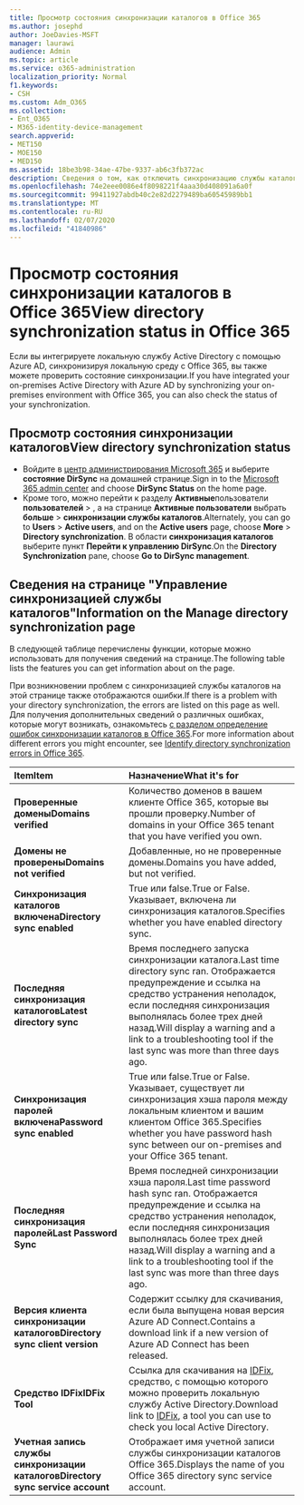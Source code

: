 ```yaml
---
title: Просмотр состояния синхронизации каталогов в Office 365
ms.author: josephd
author: JoeDavies-MSFT
manager: laurawi
audience: Admin
ms.topic: article
ms.service: o365-administration
localization_priority: Normal
f1.keywords:
- CSH
ms.custom: Adm_O365
ms.collection:
- Ent_O365
- M365-identity-device-management
search.appverid:
- MET150
- MOE150
- MED150
ms.assetid: 18be3b98-34ae-47be-9337-ab6c3fb372ac
description: Сведения о том, как отключить синхронизацию службы каталогов. Вы также можете просмотреть его состояние.
ms.openlocfilehash: 74e2eee0086e4f8098221f4aaa30d408091a6a0f
ms.sourcegitcommit: 99411927abdb40c2e82d2279489ba60545989bb1
ms.translationtype: MT
ms.contentlocale: ru-RU
ms.lasthandoff: 02/07/2020
ms.locfileid: "41840986"
---
```

# <a name="view-directory-synchronization-status-in-office-365"></a><span data-ttu-id="92531-104">Просмотр состояния синхронизации каталогов в Office 365</span><span class="sxs-lookup"><span data-stu-id="92531-104">View directory synchronization status in Office 365</span></span>

<span data-ttu-id="92531-105">Если вы интегрируете локальную службу Active Directory с помощью Azure AD, синхронизируя локальную среду с Office 365, вы также можете проверить состояние синхронизации.</span><span class="sxs-lookup"><span data-stu-id="92531-105">If you have integrated your on-premises Active Directory with Azure AD by synchronizing your on-premises environment with Office 365, you can also check the status of your synchronization.</span></span>
  
## <a name="view-directory-synchronization-status"></a><span data-ttu-id="92531-106">Просмотр состояния синхронизации каталогов</span><span class="sxs-lookup"><span data-stu-id="92531-106">View directory synchronization status</span></span>

- <span data-ttu-id="92531-107">Войдите в [центр администрирования Microsoft 365](https://admin.microsoft.com) и выберите **состояние DirSync** на домашней странице.</span><span class="sxs-lookup"><span data-stu-id="92531-107">Sign in to the [Microsoft 365 admin center](https://admin.microsoft.com) and choose **DirSync Status** on the home page.</span></span>
- <span data-ttu-id="92531-108">Кроме того, можно перейти к разделу **Активные**пользователи **пользователей** \> , а на странице **Активные пользователи** выбрать **больше** \> **синхронизации службы каталогов**.</span><span class="sxs-lookup"><span data-stu-id="92531-108">Alternately, you can go to **Users** \> **Active users**, and on the **Active users** page, choose **More** \> **Directory synchronization**.</span></span> <span data-ttu-id="92531-109">В области **синхронизация каталогов** выберите пункт **Перейти к управлению DirSync**.</span><span class="sxs-lookup"><span data-stu-id="92531-109">On the **Directory Synchronization** pane, choose **Go to DirSync management**.</span></span>

## <a name="information-on-the-manage-directory-synchronization-page"></a><span data-ttu-id="92531-110">Сведения на странице "Управление синхронизацией службы каталогов"</span><span class="sxs-lookup"><span data-stu-id="92531-110">Information on the Manage directory synchronization page</span></span>

<span data-ttu-id="92531-111">В следующей таблице перечислены функции, которые можно использовать для получения сведений на странице.</span><span class="sxs-lookup"><span data-stu-id="92531-111">The following table lists the features you can get information about on the page.</span></span>
  
<span data-ttu-id="92531-112">При возникновении проблем с синхронизацией службы каталогов на этой странице также отображаются ошибки.</span><span class="sxs-lookup"><span data-stu-id="92531-112">If there is a problem with your directory synchronization, the errors are listed on this page as well.</span></span> <span data-ttu-id="92531-113">Для получения дополнительных сведений о различных ошибках, которые могут возникать, ознакомьтесь [с разделом определение ошибок синхронизации каталогов в Office 365](identify-directory-synchronization-errors.md).</span><span class="sxs-lookup"><span data-stu-id="92531-113">For more information about different errors you might encounter, see [Identify directory synchronization errors in Office 365](identify-directory-synchronization-errors.md).</span></span>
  
|<span data-ttu-id="92531-114">**Item**</span><span class="sxs-lookup"><span data-stu-id="92531-114">**Item**</span></span>|<span data-ttu-id="92531-115">**Назначение**</span><span class="sxs-lookup"><span data-stu-id="92531-115">**What it's for**</span></span>|
|:-----|:-----|
|<span data-ttu-id="92531-116">**Проверенные домены**</span><span class="sxs-lookup"><span data-stu-id="92531-116">**Domains verified**</span></span> | <span data-ttu-id="92531-117">Количество доменов в вашем клиенте Office 365, которые вы прошли проверку.</span><span class="sxs-lookup"><span data-stu-id="92531-117">Number of domains in your Office 365 tenant that you have verified you own.</span></span> |
|<span data-ttu-id="92531-118">**Домены не проверены**</span><span class="sxs-lookup"><span data-stu-id="92531-118">**Domains not verified**</span></span> | <span data-ttu-id="92531-119">Добавленные, но не проверенные домены.</span><span class="sxs-lookup"><span data-stu-id="92531-119">Domains you have added, but not verified.</span></span> |
|<span data-ttu-id="92531-120">**Синхронизация каталогов включена**</span><span class="sxs-lookup"><span data-stu-id="92531-120">**Directory sync enabled**</span></span> |<span data-ttu-id="92531-121">True или false.</span><span class="sxs-lookup"><span data-stu-id="92531-121">True or False.</span></span> <span data-ttu-id="92531-122">Указывает, включена ли синхронизация каталогов.</span><span class="sxs-lookup"><span data-stu-id="92531-122">Specifies whether you have enabled directory sync.</span></span> |
|<span data-ttu-id="92531-123">**Последняя синхронизация каталогов**</span><span class="sxs-lookup"><span data-stu-id="92531-123">**Latest directory sync**</span></span> | <span data-ttu-id="92531-124">Время последнего запуска синхронизации каталога.</span><span class="sxs-lookup"><span data-stu-id="92531-124">Last time directory sync ran.</span></span> <span data-ttu-id="92531-125">Отображается предупреждение и ссылка на средство устранения неполадок, если последняя синхронизация выполнялась более трех дней назад.</span><span class="sxs-lookup"><span data-stu-id="92531-125">Will display a warning and a link to a troubleshooting tool if the last sync was more than three days ago.</span></span> |
|<span data-ttu-id="92531-126">**Синхронизация паролей включена**</span><span class="sxs-lookup"><span data-stu-id="92531-126">**Password sync enabled**</span></span> | <span data-ttu-id="92531-127">True или false.</span><span class="sxs-lookup"><span data-stu-id="92531-127">True or False.</span></span> <span data-ttu-id="92531-128">Указывает, существует ли синхронизация хэша пароля между локальным клиентом и вашим клиентом Office 365.</span><span class="sxs-lookup"><span data-stu-id="92531-128">Specifies whether you have password hash sync between our on-premises and your Office 365 tenant.</span></span> |
|<span data-ttu-id="92531-129">**Последняя синхронизация паролей**</span><span class="sxs-lookup"><span data-stu-id="92531-129">**Last Password Sync**</span></span> | <span data-ttu-id="92531-130">Время последней синхронизации хэша пароля.</span><span class="sxs-lookup"><span data-stu-id="92531-130">Last time password hash sync ran.</span></span> <span data-ttu-id="92531-131">Отображается предупреждение и ссылка на средство устранения неполадок, если последняя синхронизация выполнялась более трех дней назад.</span><span class="sxs-lookup"><span data-stu-id="92531-131">Will display a warning and a link to a troubleshooting tool if the last sync was more than three days ago.</span></span> |
|<span data-ttu-id="92531-132">**Версия клиента синхронизации каталогов**</span><span class="sxs-lookup"><span data-stu-id="92531-132">**Directory sync client version**</span></span> | <span data-ttu-id="92531-133">Содержит ссылку для скачивания, если была выпущена новая версия Azure AD Connect.</span><span class="sxs-lookup"><span data-stu-id="92531-133">Contains a download link if a new version of Azure AD Connect has been released.</span></span> |
|<span data-ttu-id="92531-134">**Средство IDFix**</span><span class="sxs-lookup"><span data-stu-id="92531-134">**IDFix Tool**</span></span> | <span data-ttu-id="92531-135">Ссылка для скачивания на [IDFix](install-and-run-idfix.md), средство, с помощью которого можно проверить локальную службу Active Directory.</span><span class="sxs-lookup"><span data-stu-id="92531-135">Download link to [IDFix](install-and-run-idfix.md), a tool you can use to check you local Active Directory.</span></span> |
|<span data-ttu-id="92531-136">**Учетная запись службы синхронизации каталогов**</span><span class="sxs-lookup"><span data-stu-id="92531-136">**Directory sync service account**</span></span> | <span data-ttu-id="92531-137">Отображает имя учетной записи службы синхронизации каталогов Office 365.</span><span class="sxs-lookup"><span data-stu-id="92531-137">Displays the name of you Office 365 directory sync service account.</span></span> |